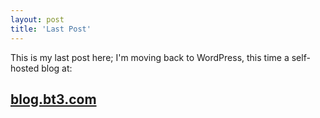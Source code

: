 ```yaml
---
layout: post
title: 'Last Post'
---
```


This is my last post here; I'm moving back to WordPress, this time a self-hosted blog at:

## [blog.bt3.com](https://blog.bt3.com)
